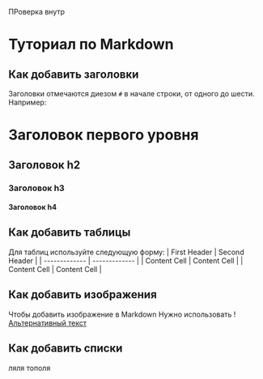 ПРоверка внутр
# Туториал по Markdown

## Как добавить заголовки

Заголовки отмечаются диезом `#` в начале строки, от
одного до шести. Например:
# Заголовок первого уровня #
## Заголовок h2
### Заголовок h3
#### Заголовок h4

## Как добавить таблицы

Для таблиц используйте следующую форму:
| First Header | Second Header |
| ------------- | ------------- |
| Content Cell | Content Cell |
| Content Cell | Content Cell |

## Как добавить изображения

Чтобы добавить изображение в Markdown Нужно использовать ! [Альтернативный текст](https://yandex.ru/images/search?from=tabbar&text=%D1%84%D0%BE%D1%82%D0%BE%20%D0%BF%D1%80%D0%B8%D1%80%D0%BE%D0%B4%D1%8B&pos=20&img_url=http%3A%2F%2Fimg.fonwall.ru%2Fo%2F33%2Fgoryi-sneg-derevya-polyana.jpg)

## Как добавить списки

ляля тополя
 

